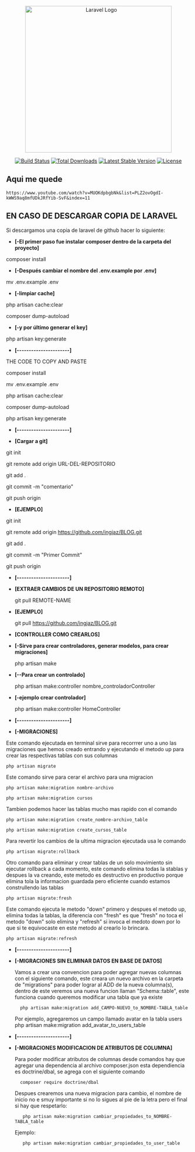 <p align="center"><a href="https://laravel.com" target="_blank"><img src="https://raw.githubusercontent.com/laravel/art/master/logo-lockup/5%20SVG/2%20CMYK/1%20Full%20Color/laravel-logolockup-cmyk-red.svg" width="400" alt="Laravel Logo"></a></p>

<p align="center">
<a href="https://github.com/laravel/framework/actions"><img src="https://github.com/laravel/framework/workflows/tests/badge.svg" alt="Build Status"></a>
<a href="https://packagist.org/packages/laravel/framework"><img src="https://img.shields.io/packagist/dt/laravel/framework" alt="Total Downloads"></a>
<a href="https://packagist.org/packages/laravel/framework"><img src="https://img.shields.io/packagist/v/laravel/framework" alt="Latest Stable Version"></a>
<a href="https://packagist.org/packages/laravel/framework"><img src="https://img.shields.io/packagist/l/laravel/framework" alt="License"></a>
</p>

## Aqui me quede
    https://www.youtube.com/watch?v=MUOKdpbgbNk&list=PLZ2ovOgdI-kWWS9aq8mfUDkJRfYib-SvF&index=11

## EN CASO DE DESCARGAR COPIA DE LARAVEL 

Si descargamos una copia de laravel de github hacer lo siguiente:

- **[-El primer paso fue instalar composer dentro de la carpeta del proyecto]**

 composer install

- **[-Después cambiar el nombre del .env.example por .env]**

 mv .env.example .env

- **[-limpiar cache]**

 php artisan cache:clear

 composer dump-autoload

- **[-y por último generar el key]**

php artisan key:generate

- **[----------------------]**

THE CODE TO COPY AND PASTE

composer install 

mv .env.example .env 

php artisan cache:clear

composer dump-autoload 

php artisan key:generate

- **[----------------------]**

- **[Cargar a git]**

git init

git remote add origin  URL-DEL-REPOSITORIO

git add .

git commit -m "comentario"

git push origin


- **[EJEMPLO]**

git init

git remote add origin https://github.com/ingjaz/BLOG.git	

git add .

git commit -m "Primer Commit"

git push origin

- **[----------------------]**

- **[EXTRAER CAMBIOS DE UN REPOSITORIO REMOTO]**

    git pull REMOTE-NAME

- **[EJEMPLO]**

    git pull https://github.com/ingjaz/BLOG.git	

- **[CONTROLLER COMO CREARLOS]**

- **[-Sirve para crear controladores, generar modelos, para crear migraciones]**
 
    php artisan make

- **[--Para crear un controlado]**

    php artisan make:controller nombre_controladorController

- **[-ejemplo crear controlador]**

    php artisan make:controller HomeController

- **[----------------------]**

- **[-MIGRACIONES]**

Este comando ejecutada en terminal sirve para recorrrer uno a uno las migraciones
 que hemos creado entrando y ejecutando el metodo up para crear las respectivas tablas con sus
 columnas

    php artisan migrate

Este comando sirve para cerar el archivo para una migracion

    php artisan make:migration nombre-archivo

    php artisan make:migration cursos

Tambien podemos hacer las tablas mucho mas rapido con el comando

    php artisan make:migration create_nombre-archivo_table

    php artisan make:migration create_cursos_table

Para revertir los cambios de la ultima migracion ejecutada usa le comando

    php artisan migrate:rollback

Otro comando para eliminar y crear tablas de un solo movimiento sin ejecutar rollback
 a cada momento, este comando elimina todas la stablas y despues la va creando,
 este metodo es destructivo en productivo porque elimina tola la informacion guardada  pero eficiente cuando
 estamos construllendo las tablas

    php artisan migrate:fresh

Este comando ejecuta le metodo "down" primero y despues el metodo up, elimina todas la tablas, la diferencia con "fresh"
 es que "fresh" no toca el metodo "down" solo elimina y "refresh" si invoca el medoto down por lo que si te equivocaste
 en este metodo al crearlo lo brincara.

    php artisan migrate:refresh

- **[----------------------]**

- **[-MIGRACIONES SIN ELIMINAR DATOS EN BASE DE DATOS]**

    Vamos a crear una convencion para poder agregar nuevas columnas con el siguiente comando, este creara un nuevo archivo 
    en la carpeta de "migrations" para poder lograr al ADD de la nueva columna(s), dentro de este veremos una nueva funcion
    llaman "Schema::table", este funciona cuando queremos modificar una tabla que ya existe

        php artisan make:migration add_CAMPO-NUEVO_to_NOMBRE-TABLA_table

    Por ejemplo, agregaremos un campo llamado avatar en la tabla users
    php artisan make:migration add_avatar_to_users_table

- **[----------------------]**

- **[-MIGRACIONES MODIFICACION DE ATRIBUTOS DE COLUMNA]**

    Para poder modificar atributos de columnas desde comandos hay que agregar una dependencia al archivo composer.json
     esta dependiencia es doctrine/dbal, se agrega con el siguiente comando

        composer require doctrine/dbal

    Despues crearemos una nueva migracion para cambio, el nombre de inicio no e smuy importante si no lo sigues al pie de la letra
     pero el final si hay que respetarlo:

         php artisan make:migration cambiar_propiedades_to_NOMBRE-TABLA_table

    Ejemplo:

         php artisan make:migration cambiar_propiedades_to_user_table